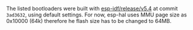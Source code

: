 The listed bootloaders were built with [esp-idf/release/v5.4](https://github.com/espressif/esp-idf/tree/release/v5.4) at commit `3ad3632`, using default settings. For now, esp-hal uses  MMU page size as 0x10000 (64k) therefore he flash size has to be changed to 64MB.
